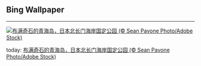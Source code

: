 ## Bing Wallpaper
---
[![布满奇石的青海岛，日本北长门海岸国定公园 (© Sean Pavone Photo/Adobe Stock)](https://cn.bing.com/th?id=OHR.OmijimaIsland_ZH-CN3328515301_UHD.jpg&w=1000)](https://cn.bing.com/th?id=OHR.OmijimaIsland_ZH-CN3328515301_UHD.jpg&pid=hp&w=3840&h=2160&rs=1&c=4)

today: [布满奇石的青海岛，日本北长门海岸国定公园 (© Sean Pavone Photo/Adobe Stock)](https://cn.bing.com/th?id=OHR.OmijimaIsland_ZH-CN3328515301_UHD.jpg&pid=hp&w=3840&h=2160&rs=1&c=4)
  